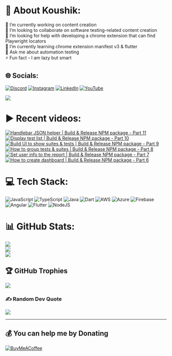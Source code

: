 # 💫 About Koushik:
🔭 I’m currently working on content creation<br>👯 I’m looking to collaborate on software testing-related content creation<br>🤝 I’m looking for help with developing a chrome extension that can find Playwright locators<br>🌱 I’m currently learning chrome extension manifest v3 & flutter<br>💬 Ask me about automation testing<br>⚡ Fun fact - I am lazy but smart


## 🌐 Socials:
[![Discord](https://img.shields.io/badge/Discord-%237289DA.svg?logo=discord&logoColor=white)](htttps://discord.gg/https://discord.gg/UunqzYFHPX) [![Instagram](https://img.shields.io/badge/Instagram-%23E4405F.svg?logo=Instagram&logoColor=white)](https://instagram.com/ortonikc) [![LinkedIn](https://img.shields.io/badge/LinkedIn-%230077B5.svg?logo=linkedin&logoColor=white)](https://linkedin.com/in/ortoni) [![YouTube](https://img.shields.io/badge/YouTube-%23FF0000.svg?logo=YouTube&logoColor=white)](https://youtube.com/@letcode) 

[![](https://visitcount.itsvg.in/api?id=ortonikc&icon=6&color=0)](https://visitcount.itsvg.in)
# ▶️ Recent videos:
<!-- BEGIN YOUTUBE-CARDS -->
[![Handlebar JSON helper | Build & Release NPM package - Part 11](https://ytcards.demolab.com/?id=LAwW3xM4ywc&title=Handlebar+JSON+helper+%7C+Build+%26+Release+NPM+package+-+Part+11&lang=en&timestamp=1726034518&background_color=%230d1117&title_color=%23ffffff&stats_color=%23dedede&max_title_lines=1&width=250&border_radius=5 "Handlebar JSON helper | Build & Release NPM package - Part 11")](https://www.youtube.com/watch?v=LAwW3xM4ywc)
[![Display test list  | Build & Release NPM package - Part 10](https://ytcards.demolab.com/?id=qDrNqvq8QEg&title=Display+test+list++%7C+Build+%26+Release+NPM+package+-+Part+10&lang=en&timestamp=1725958209&background_color=%230d1117&title_color=%23ffffff&stats_color=%23dedede&max_title_lines=1&width=250&border_radius=5 "Display test list  | Build & Release NPM package - Part 10")](https://www.youtube.com/watch?v=qDrNqvq8QEg)
[![Build UI to show suites & tests | Build & Release NPM package - Part 9](https://ytcards.demolab.com/?id=2Swiur4v_5w&title=Build+UI+to+show+suites+%26+tests+%7C+Build+%26+Release+NPM+package+-+Part+9&lang=en&timestamp=1725439090&background_color=%230d1117&title_color=%23ffffff&stats_color=%23dedede&max_title_lines=1&width=250&border_radius=5 "Build UI to show suites & tests | Build & Release NPM package - Part 9")](https://www.youtube.com/watch?v=2Swiur4v_5w)
[![How to group tests & suites | Build & Release NPM package - Part 8](https://ytcards.demolab.com/?id=faNhYdbsxGA&title=How+to+group+tests+%26+suites+%7C+Build+%26+Release+NPM+package+-+Part+8&lang=en&timestamp=1725423663&background_color=%230d1117&title_color=%23ffffff&stats_color=%23dedede&max_title_lines=1&width=250&border_radius=5 "How to group tests & suites | Build & Release NPM package - Part 8")](https://www.youtube.com/watch?v=faNhYdbsxGA)
[![Set user info to the report | Build & Release NPM package - Part 7](https://ytcards.demolab.com/?id=wakjJwRtraQ&title=Set+user+info+to+the+report+%7C+Build+%26+Release+NPM+package+-+Part+7&lang=en&timestamp=1725381980&background_color=%230d1117&title_color=%23ffffff&stats_color=%23dedede&max_title_lines=1&width=250&border_radius=5 "Set user info to the report | Build & Release NPM package - Part 7")](https://www.youtube.com/watch?v=wakjJwRtraQ)
[![How to create dashboard | Build & Release NPM package - Part 6](https://ytcards.demolab.com/?id=np3qFS05AgU&title=How+to+create+dashboard+%7C+Build+%26+Release+NPM+package+-+Part+6&lang=en&timestamp=1725350733&background_color=%230d1117&title_color=%23ffffff&stats_color=%23dedede&max_title_lines=1&width=250&border_radius=5 "How to create dashboard | Build & Release NPM package - Part 6")](https://www.youtube.com/watch?v=np3qFS05AgU)
<!-- END YOUTUBE-CARDS -->
# 💻 Tech Stack:
![JavaScript](https://img.shields.io/badge/javascript-%23323330.svg?style=for-the-badge&logo=javascript&logoColor=%23F7DF1E) ![TypeScript](https://img.shields.io/badge/typescript-%23007ACC.svg?style=for-the-badge&logo=typescript&logoColor=white) ![Java](https://img.shields.io/badge/java-%23ED8B00.svg?style=for-the-badge&logo=java&logoColor=white) ![Dart](https://img.shields.io/badge/dart-%230175C2.svg?style=for-the-badge&logo=dart&logoColor=white) ![AWS](https://img.shields.io/badge/AWS-%23FF9900.svg?style=for-the-badge&logo=amazon-aws&logoColor=white) ![Azure](https://img.shields.io/badge/azure-%230072C6.svg?style=for-the-badge&logo=azure-devops&logoColor=white) ![Firebase](https://img.shields.io/badge/firebase-%23039BE5.svg?style=for-the-badge&logo=firebase) ![Angular](https://img.shields.io/badge/angular-%23DD0031.svg?style=for-the-badge&logo=angular&logoColor=white) ![Flutter](https://img.shields.io/badge/Flutter-%2302569B.svg?style=for-the-badge&logo=Flutter&logoColor=white) ![NodeJS](https://img.shields.io/badge/node.js-6DA55F?style=for-the-badge&logo=node.js&logoColor=white)
# 📊 GitHub Stats:
![](https://github-readme-stats.vercel.app/api?username=ortonikc&theme=radical&hide_border=true&include_all_commits=true&count_private=true)<br/>
![](https://github-readme-streak-stats.herokuapp.com/?user=ortonikc&theme=radical&hide_border=true)<br/>
![](https://github-readme-stats.vercel.app/api/top-langs/?username=ortonikc&theme=radical&hide_border=true&include_all_commits=true&count_private=true&layout=compact)

## 🏆 GitHub Trophies
![](https://github-profile-trophy.vercel.app/?username=ortonikc&theme=discord&no-frame=false&no-bg=true&margin-w=4)

### ✍️ Random Dev Quote
![](https://quotes-github-readme.vercel.app/api?type=horizontal&theme=radical)

---
  ## 💰 You can help me by Donating
  [![BuyMeACoffee](https://img.shields.io/badge/Buy%20Me%20a%20Coffee-ffdd00?style=for-the-badge&logo=buy-me-a-coffee&logoColor=black)](https://buymeacoffee.com/letcode) 

  
<!-- Proudly created with GPRM ( https://gprm.itsvg.in ) -->
